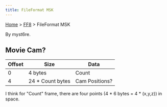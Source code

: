 ```yaml
---
title: FileFormat MSK
---
```


[Home](Main%20Page.md) > [FF8](FF8.md) > FileFormat MSK

By myst6re.

## Movie Cam?

| Offset | Size              | Data           |
|--------|-------------------|----------------|
| 0      | 4 bytes           | Count          |
| 4      | 24 \* Count bytes | Cam Positions? |

I think for "Count" frame, there are four points (4 \* 6 bytes = 4 \*
(x,y,z)) in space.
